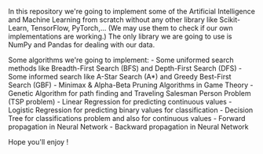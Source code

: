 In this repository we're going to implement some of the Artificial Intelligence and Machine Learning from scratch without any other library like Scikit-Learn, TensorFlow, PyTorch,... (We may use them to check if our own implementations are working.)
The only library we are going to use is NumPy and Pandas for dealing with our data. 

Some algorithms we're going to implement:
    - Some uniformed search methods like Breadth-First Search (BFS) and Depth-First Search (DFS)
    - Some informed search like A-Star Search (A*) and Greedy Best-First Search (GBF)
    - Minimax & Alpha-Beta Pruning Algorithms in Game Theory
    - Genetic Algorithm  for path finding and Traveling Salesman Person Problem (TSP problem)
    - Linear Regression for predicting continuous values
    - Logistic Regression for predicting binary values for classification 
    - Decision Tree for classifications problem and also for continuous values
    - Forward propagation in Neural Network 
    - Backward propagation in Neural Network


Hope you'll enjoy !
 
